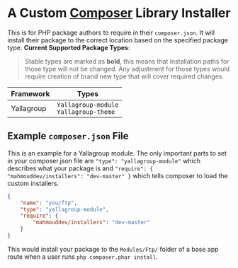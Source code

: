 # A Custom [Composer](http://getcomposer.org) Library Installer

This is for PHP package authors to require in their `composer.json`. It will
install their package to the correct location based on the specified package
type.
**Current Supported Package Types**:

> Stable types are marked as **bold**, this means that installation paths
> for those type will not be changed. Any adjustment for those types would
> require creation of brand new type that will cover required changes.

| Framework    | Types
| ---------    | -----
| Yallagroup   | `Yallagroup-module`<br>`Yallagroup-theme`

## Example `composer.json` File

This is an example for a Yallagroup module. The only important parts to set in your
composer.json file are `"type": "yallagroup-module"` which describes what your
package is and `"require": { "mahmouddev/installers": "dev-master" }` which tells composer
to load the custom installers.

```json
{
    "name": "you/ftp",
    "type": "yallagroup-module",
    "require": {
        "mahmouddev/installers": "dev-master"
    }
}
```

This would install your package to the `Modules/Ftp/` folder of a base app route
when a user runs `php composer.phar install`.